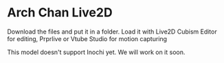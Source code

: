 # Arch Chan Live2D
Download the files and put it in a folder.
Load it with Live2D Cubism Editor for editing, Prprlive or Vtube Studio for motion capturing

This model doesn't support Inochi yet. We will work on it soon.
